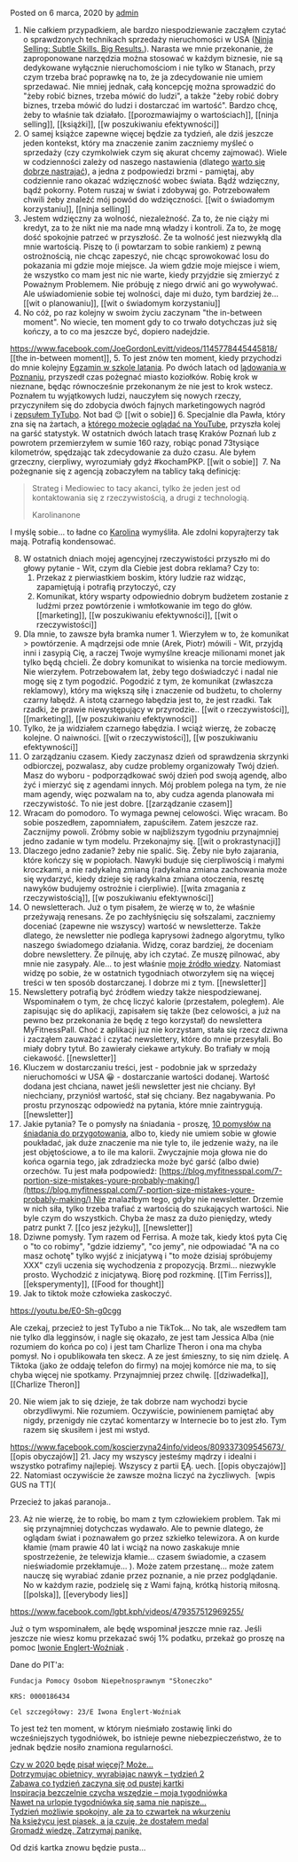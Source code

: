 Posted on 6 marca, 2020 by [admin](https://niecodzienny.net/author/autor/)

1. Nie całkiem przypadkiem, ale bardzo niespodziewanie zacząłem czytać o sprawdzonych technikach sprzedaży nieruchomości w USA ([Ninja Selling: Subtle Skills. Big Results.](https://www.amazon.com/Ninja-Selling-Subtle-Skills-Results-ebook/dp/B01MTR49WK/)). Narasta we mnie przekonanie, że zaproponowane narzędzia można stosować w każdym biznesie, nie są dedykowane wyłącznie nieruchomościom i nie tylko w Stanach, przy czym trzeba brać poprawkę na to, że ja zdecydowanie nie umiem sprzedawać. Nie mniej jednak, całą koncepcję można sprowadzić do "żeby robić biznes, trzeba mówić do ludzi", a także "żeby robić dobry biznes, trzeba mówić do ludzi i dostarczać im wartość". Bardzo chcę, żeby to właśnie tak działało. [[porozmawiajmy o wartościach]], [[ninja selling]], [[książki]], [[w poszukiwaniu efektywności]]
2. O samej książce zapewne więcej będzie za tydzień, ale dziś jeszcze jeden kontekst, który ma znaczenie zanim zaczniemy myśleć o sprzedaży (czy czymkolwiek czym się akurat chcemy zajmować). Wiele w codzienności zależy od naszego nastawienia (dlatego [warto się dobrze nastrajać](https://niecodzienny.net/2018/01/slowa-maja-moc-zacznij-sie-dostrajac/)), a jedna z podpowiedzi brzmi - pamiętaj, aby codziennie rano okazać wdzięczność wobec świata. Bądź wdzięczny, bądź pokorny. Potem ruszaj w świat i zdobywaj go. Potrzebowałem chwili żeby znaleźć mój powód do wdzięczności. [[wit o świadomym korzystaniu]], [[ninja selling]]
3. Jestem wdzięczny za wolność, niezależność. Za to, że nie ciąży mi kredyt, za to że nikt nie ma nade mną władzy i kontroli. Za to, że mogę dość spokojnie patrzeć w przyszłość. Że ta wolność jest niezwykłą dla mnie wartością. Piszę to (i powtarzam to sobie rankiem) z pewną ostrożnością, nie chcąc zapeszyć, nie chcąc sprowokować losu do pokazania mi gdzie moje miejsce. Ja wiem gdzie moje miejsce i wiem, że wszystko co mam jest nic nie warte, kiedy przyjdzie się zmierzyć z Poważnym Problemem. Nie próbuję z niego drwić ani go wywoływać. Ale uświadomienie sobie tej wolności, daje mi dużo, tym bardziej że... [[wit o planowaniu]], [[wit o świadomym korzystaniu]]
4.  No cóż, po raz kolejny w swoim życiu zaczynam "the in-between moment". No wiecie, ten moment gdy to co trwało dotychczas już się kończy, a to co ma jeszcze być, dopiero nadejdzie.  

https://www.facebook.com/JoeGordonLevitt/videos/1145778445445818/
[[the in-between moment]], 
5.  To jest znów ten moment, kiedy przychodzi do mnie kolejny [Egzamin w szkole latania](https://niecodzienny.net/2017/09/egzamin-szkole-latania/). Po dwóch latach od [lądowania w Poznaniu](https://niecodzienny.net/2018/01/attention-please-podchodze-ladowania/), przyszedł czas pożegnać miasto koziołków. Robię krok w nieznane, będąc równocześnie przekonanym że nie jest to krok wstecz. Poznałem tu wyjątkowych ludzi, nauczyłem się nowych rzeczy, przyczyniłem się do zdobycia dwóch fajnych marketingowych nagród i [zepsułem TyTubo](https://niecodzienny.net/2020/02/gromadz-wiedze-zatrzymaj-panike/). Not bad 😉 [[wit o sobie]]
6.  Specjalnie dla Pawła, który zna się na żartach, a [którego możecie oglądać na YouTube](https://www.youtube.com/channel/UCCh6xRQIXWXNL5tVrMVsJGQ), przyszła kolej na garść statystyk. W ostatnich dwóch latach trasę Kraków Poznań lub z powrotem przemierzyłem w sumie 160 razy, robiąc ponad 73tysiące kilometrów, spędzając tak zdecydowanie za dużo czasu. Ale byłem grzeczny, cierpliwy, wyrozumiały gdyż #kochamPKP. [[wit o sobie]] 
7.  Na pożegnanie się z agencją zobaczyłem na tablicy taką definicję:

> Strateg i Mediowiec to tacy akanci, tylko że jeden jest od kontaktowania się z rzeczywistością, a drugi z technologią.
> 
> Karolinanone

I myślę sobie... to ładne co [Karolina](https://twitter.com/sennicka) wymyśliła. Ale zdolni kopyrajterzy tak mają. Potrafią kondensować. 

8.  W ostatnich dniach mojej agencyjnej rzeczywistości przyszło mi do głowy pytanie - Wit, czym dla Ciebie jest dobra reklama? Czy to:
    1.  Przekaz z pierwiastkiem boskim, który ludzie raz widząc, zapamiętują i potrafią przytoczyć, czy
    2.  Komunikat, który wsparty odpowiednio dobrym budżetem zostanie z ludźmi przez powtórzenie i wmłotkowanie im tego do głów. [[marketing]], [[w poszukiwaniu efektywności]], [[wit o rzeczywistości]]
9.  Dla mnie, to zawsze była bramka numer 1. Wierzyłem w to, że komunikat > powtórzenie. A mądrzejsi ode mnie (Arek, Piotr) mówili - Wit, przyjdą inni i zasypią Cię, a raczej Twoje wymyślne kreacje milionami monet jak tylko będą chcieli. Że dobry komunikat to wisienka na torcie mediowym. Nie wierzyłem. Potrzebowałem lat, żeby tego doświadczyć i nadal nie mogę się z tym pogodzić. Pogodzić z tym, że komunikat (zwłaszcza reklamowy), który ma większą siłę i znaczenie od budżetu, to cholerny czarny łabędź. A istotą czarnego łabędzia jest to, że jest rzadki. Tak rzadki, że prawie niewystępujący w przyrodzie.. [[wit o rzeczywistości]], [[marketing]], [[w poszukiwaniu efektywności]]
10.  Tylko, że ja widziałem czarnego łabędzia. I wciąż wierzę, że zobaczę kolejne. O naiwności. [[wit o rzeczywistości]], [[w poszukiwaniu efektywności]]
11.  O zarządzaniu czasem. Kiedy zaczynasz dzień od sprawdzenia skrzynki odbiorczej, pozwalasz, aby cudze problemy organizowały Twój dzień. Masz do wyboru - podporządkować swój dzień pod swoją agendę, albo żyć i mierzyć się z agendami innych. Mój problem polega na tym, że nie mam agendy, więc pozwalam na to, aby cudza agenda planowała mi rzeczywistość. To nie jest dobre. [[zarządzanie czasem]]
12.  Wracam do pomodoro. To wymaga pewnej celowości. Więc wracam. Bo sobie poszedłem, zapomniałem, zapuściłem. Zatem jeszcze raz. Zacznijmy powoli. Zróbmy sobie w najbliższym tygodniu przynajmniej jedno zadanie w tym modelu. Przekonajmy się. [[wit o prokrastynacji]]
13.  Dlaczego jedno zadanie? żeby nie spalić. Się. Żeby nie było zajarania, które kończy się w popiołach. Nawyki buduje się cierpliwością i małymi kroczkami, a nie radykalną zmianą (radykalna zmiana zachowania może się wydarzyć, kiedy dzieje się radykalna zmiana otoczenia, resztę nawyków budujemy ostrożnie i cierpliwie). [[wita zmagania z rzeczywistością]], [[w poszukiwaniu efektywności]]
14.  O newsletterach. Już o tym pisałem, że wierzę w to, że właśnie przeżywają renesans. Że po zachłyśnięciu się sołszalami, zaczniemy doceniać (zapewne nie wszyscy) wartość w newsletterze. Także dlatego, że newsletter nie podlega kaprysowi żadnego algorytmu, tylko naszego świadomego działania. Widzę, coraz bardziej, że doceniam dobre newslettery. Że pilnuję, aby ich czytać. Ze muszę pilnować, aby mnie nie zasypały. Ale... to jest właśnie [moje źródło wiedzy](https://niecodzienny.net/2020/01/tik-tok-i-zawod-przyszlosci/). Natomiast widzę po sobie, że w ostatnich tygodniach otworzyłem się na więcej treści w ten sposób dostarczanej. I dobrze mi z tym. [[newsletter]]
15.  Newslettery potrafią być źródłem wiedzy także niespodziewanej. Wspominałem o tym, że chcę liczyć kalorie (przestałem, poległem). Ale zapisując się do aplikacji, zapisałem się także (bez celowości, a już na pewno bez przekonania że będę z tego korzystał) do newslettera MyFitnessPall. Choć z aplikacji juz nie korzystam, stała się rzecz dziwna i zacząłem zauważać i czytać newslettery, które do mnie przesyłali. Bo miały dobry tytuł. Bo zawierały ciekawe artykuły. Bo trafiały w moją ciekawość. [[newsletter]]
16.  Kluczem w dostarczaniu treści, jest - podobnie jak w sprzedaży nieruchomości w USA 😀 - dostarczanie wartości dodanej. Wartość dodana jest chciana, nawet jeśli newsletter jest nie chciany. Był niechciany, przyniósł wartość, stał się chciany. Bez nagabywania. Po prostu przynosząc odpowiedź na pytania, które mnie zaintrygują. [[newsletter]]
17.  Jakie pytania? Te o pomysły na śniadania - proszę, [10 pomysłów na śniadania do przygotowania](https://blog.myfitnesspal.com/10-make-ahead-breakfasts-under-300-calories/), albo to, kiedy nie umiem sobie w głowie poukładać, jak duże znaczenie ma nie tyle to, ile jedzenie waży, na ile jest objętościowe, a to ile ma kalorii. Zwyczajnie moja głowa nie do końca ogarnia tego, jak zdradziecka może być garść (albo dwie) orzechów. Tu jest mała podpowiedź: [https://blog.myfitnesspal.com/7-portion-size-mistakes-youre-probably-making/](https://blog.myfitnesspal.com/7-portion-size-mistakes-youre-probably-making/) Nie znalazłbym tego, gdyby nie newsletter. Drzemie w nich siła, tylko trzeba trafiać z wartością do szukających wartości. Nie byle czym do wszystkich. Chyba że masz za dużo pieniędzy, wtedy patrz punkt 7. [[co jesz jeżyku]], [[newsletter]]
18.  Dziwne pomysły. Tym razem od Ferrisa. A może tak, kiedy ktoś pyta Cię o "to co robimy", "gdzie idziemy", "co jemy", nie odpowiadać "A na co masz ochotę" tylko wyjść z inicjatywą i "to może dzisiaj spróbujemy XXX" czyli uczenia się wychodzenia z propozycją. Brzmi... niezwykle prosto. Wychodzić z inicjatywą. Biorę pod rozkminę. [[Tim Ferriss]], [[eksperymenty]], [[Food for thought]]
19.  Jak to tiktok może człowieka zaskoczyć.

https://youtu.be/E0-Sh-g0cgg

Ale czekaj, przecież to jest TyTubo a nie TikTok... No tak, ale wszedłem tam nie tylko dla legginsów, i nagle się okazało, ze jest tam Jessica Alba (nie rozumiem do końca po co) i jest tam Charlize Theron i ona ma chyba pomysł. No i opublikowała ten skecz. A ze jest śmieszny, to się nim dzielę. A Tiktoka (jako że oddaję telefon do firmy) na mojej komórce nie ma, to się chyba więcej nie spotkamy. Przynajmniej przez chwilę. [[dziwadełka]], [[Charlize Theron]]

20.  Nie wiem jak to się dzieje, że tak dobrze nam wychodzi bycie obrzydliwymi. Nie rozumiem. Oczywiście, powinienem pamiętać aby nigdy, przenigdy nie czytać komentarzy w Internecie bo to jest zło. Tym razem się skusiłem i jest mi wstyd. 

https://www.facebook.com/koscierzyna24info/videos/809337309545673/ 
[[opis obyczajów]]
21.  Jacy my wszyscy jesteśmy mądrzy i idealni i wszystko potrafimy najlepiej. Wszyscy z partii ĘĄ. uech. [[opis obyczajów]]
22.  Natomiast oczywiście że zawsze można liczyć na życzliwych. 
[wpis GUS na TT]([](https://twitter.com/GIS_gov/status/1235492077871472640)

Przecież to jakaś paranoja..

23.  Aż nie wierzę, że to robię, bo mam z tym człowiekiem problem. Tak mi się przynajmniej dotychczas wydawało. Ale to pewnie dlatego, że oglądam świat i poznawałem go przez szkiełko telewizora. A on kurde kłamie (mam prawie 40 lat i wciąż na nowo zaskakuje mnie spostrzeżenie, że telewizja kłamie... czasem świadomie, a czasem nieświadomie przekłamuje... ). Może zatem przestanę... może zatem nauczę się wyrabiać zdanie przez poznanie, a nie przez podglądanie. No w każdym razie, podzielę się z Wami fajną, krótką historią miłosną. [[polska]], [[everybody lies]]

https://www.facebook.com/lgbt.kph/videos/479357512969255/

Już o tym wspominałem, ale będę wspominał jeszcze mnie raz. Jeśli jeszcze nie wiesz komu przekazać swój 1% podatku, przekaż go proszę na pomoc [Iwonie Englert-Woźniak](https://www.facebook.com/photo.php?fbid=1248224875365281&set=a.1248224918698610&type=3) .

Dane do PIT'a:

```
Fundacja Pomocy Osobom Niepełnosprawnym "Słoneczko"

KRS: 0000186434

Cel szczegółowy: 23/E Iwona Englert-Woźniak
```

To jest też ten moment, w którym nieśmiało zostawię linki do wcześniejszych tygodniówek, bo istnieje pewne niebezpieczeństwo, że to jednak będzie nosiło znamiona regularności.

[Czy w 2020 będę pisał więcej? Może…](https://niecodzienny.net/2020/01/czy-w-2020-bede-pisal-wiecej-moze/)  
[Dotrzymując obietnicy, wyrabiając nawyk – tydzień 2](https://niecodzienny.net/2020/01/dotrzymujac-obietnicy-wyrabiajac-nawyk-tydzien-2/)  
[Zabawa co tydzień zaczyna się od pustej kartki](https://niecodzienny.net/2020/01/zabawa-co-tydzien-zaczyna-sie-od-pustej-kartki/)  
[Inspiracja bezczelnie czycha wszędzie – moja tygodniówka](https://niecodzienny.net/2020/01/inspiracja-bezczelnie-czycha-wszedzie/)  
[Nawet na urlopie tygodniówka się sama nie napisze…](https://niecodzienny.net/2020/02/nawet-na-urlopie-tygodniowka-sie-sama-nie-napisze/)  
[Tydzień możliwie spokojny, ale za to czwartek na wkurzeniu](https://niecodzienny.net/2020/02/tydzien-mozliwie-spokojny-ale-za-to-czwartek-na-wkurzeniu/)  
[Na księżycu jest piasek, a ja czuję, że dostałem medal](https://niecodzienny.net/2020/02/na-ksiezycu-jest-piasek-a-ja-czuje-ze-dostalem-medal/)  
[Gromadź wiedzę. Zatrzymaj panikę.](https://niecodzienny.net/2020/02/gromadz-wiedze-zatrzymaj-panike/)

Od dziś kartka znowu będzie pusta...